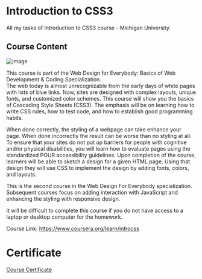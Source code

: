 # Introduction to CSS3

All my tasks of Introduction to CSS3 course - Michigan University.

## Course Content 

![image](https://user-images.githubusercontent.com/69651552/100527931-dec73f80-31df-11eb-89b2-5fb437f8f2f4.png)


This course is part of the Web Design for Everybody: Basics of Web Development & Coding Specialization.  
The web today is almost unrecognizable from the early days of white pages with lists of blue links.  Now, sites are designed with complex layouts, unique fonts, and customized color schemes. This course will show you the basics of Cascading Style Sheets (CSS3). The emphasis will be on learning how to write CSS rules, how to test code, and how to establish good programming habits.     

When done correctly, the styling of a webpage can take enhance your page. When done incorrectly the result can be worse than no styling at all. To ensure that your sites do not put up  barriers for people with cognitive and/or physical disabilities, you will learn how to evaluate pages using the standardized POUR accessibility guidelines. Upon completion of the course, learners will be able to sketch a design for a given HTML page. Using that design they will use CSS to implement the design by adding fonts, colors, and layouts.    

This is the second course in the Web Design For Everybody specialization. Subsequent courses focus on adding interaction with JavaScript and enhancing the styling with responsive design.

It will be difficult to complete this course if you do not have access to a laptop or desktop computer for the homework.

Course Link: https://www.coursera.org/learn/introcss

# Certificate

[Course Certificate](Certificate.pdf)
